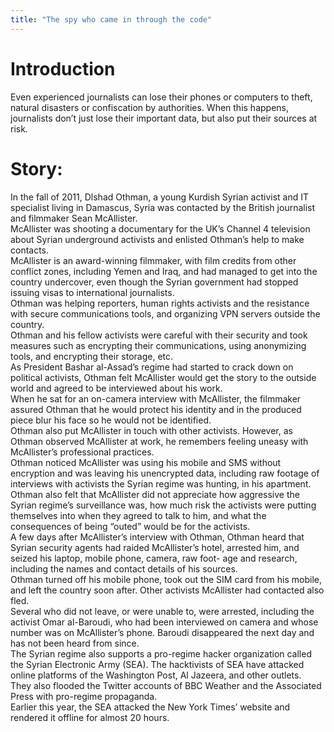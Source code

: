 ```yaml
---
title: "The spy who came in through the code"
---
```

>

# Introduction
Even experienced journalists can lose their phones or computers to theft, natural disasters or confiscation by authorities. When this happens, journalists don’t just lose their important data, but also put their sources at risk.
<br>
# Story:
In the fall of 2011, Dlshad Othman, a young Kurdish Syrian activist and IT specialist living in Damascus, Syria was contacted by the British journalist and filmmaker Sean McAllister.
<br>
McAllister was shooting a documentary for the UK’s Channel 4 television about Syrian underground activists and enlisted Othman’s help to make contacts.
<br>
McAllister is an award-winning filmmaker, with film credits from other conflict zones, including Yemen and Iraq, and had managed to get into the country undercover, even though the Syrian government had stopped issuing visas to international journalists.
<br>
Othman was helping reporters, human rights activists and the resistance with secure communications tools, and organizing VPN servers outside the country.
<br>
Othman and his fellow activists were careful with their security and took measures such as encrypting their communications, using anonymizing tools, and encrypting their storage, etc.
<br>
As President Bashar al-Assad’s regime had started to crack down on political activists, Othman felt McAllister would get the story to the outside world and agreed to be interviewed about his work.
<br>
When he sat for an on-camera interview with McAllister, the filmmaker assured Othman that he would protect his identity and in the produced piece blur his face so he would not be identified.
<br>
Othman also put McAllister in touch with other activists. However, as Othman observed McAllister at work, he remembers feeling uneasy with McAllister’s professional practices.
<br>
Othman noticed McAllister was using his mobile and SMS without encryption and was leaving his unencrypted data, including raw footage of interviews with activists the Syrian regime was hunting, in his apartment.
<br>
Othman also felt that McAllister did not appreciate how aggressive the Syrian regime’s surveillance was, how much risk the activists were putting themselves into when they agreed to talk to him, and what the consequences of being “outed” would be for the activists.
<br>
A few days after McAllister’s interview with Othman, Othman heard that Syrian security agents had raided McAllister’s hotel, arrested him, and seized his laptop, mobile phone, camera, raw foot- age and research, including the names and contact details of his sources.
<br>
Othman turned off his mobile phone, took out the SIM card from his mobile, and left the country soon after. Other activists McAllister had contacted also fled.
<br>
Several who did not leave, or were unable to, were arrested, including the activist Omar al-Baroudi, who had been interviewed on camera and whose number was on McAllister’s phone. Baroudi disappeared the next day and has not been heard from since.
<br>
The Syrian regime also supports a pro-regime hacker organization called the Syrian Electronic Army (SEA). The hacktivists of SEA have attacked online platforms of the Washington Post, Al Jazeera, and other outlets.
<br>
They also flooded the Twitter accounts of BBC Weather and the Associated Press with pro-regime propaganda.
<br>
Earlier this year, the SEA attacked the New York Times’ website and rendered it offline for almost 20 hours.
